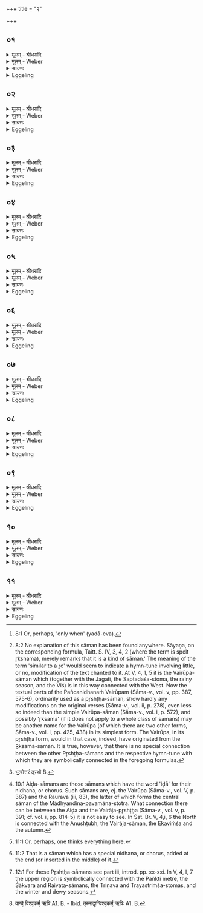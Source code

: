 +++
title = "२"

+++


## ०१
<details><summary>मूलम् - श्रीधरादि</summary>

अ᳘थ पश्चा᳘त्॥  
(द) अयं᳘ पश्चा᳘द्विश्व᳘व्यचा ऽइ᳘त्यसौ वा᳘ ऽआदित्यो᳘ व्विश्व᳘व्यचा यदा᳘ ह्ये᳘वैष᳘ ऽउदेत्य᳘थेदᳫँ᳭ स᳘र्व्वं व्व्य᳘चो भवति तद्यत्तमा᳘ह पश्चादि᳘ति त᳘स्मादेतं᳘ प्रत्य᳘ञ्चमेव य᳘न्तं पश्यन्ति च᳘क्षुर्हादित्यो᳘ भूत्वा᳘ पश्चा᳘त्तस्थौ त᳘देव त᳘द्रूपमु᳘पदधाति॥
</details>

<details><summary>मूलम् - Weber</summary>

अ᳘थ पश्चा᳘त्॥  
अय᳘म् पश्चा᳘द्विश्व᳘व्यचा इ᳘त्यसौ वा᳘ आदित्यो᳘ विश्व᳘व्यचा यदाॗ ह्येवैष᳘ उदेत्य᳘थेदᳫं स᳘र्वं व्य᳘चो भवति तद्यत्तमा᳘ह पश्चादि᳘ति त᳘स्मादेत᳘म् प्रत्य᳘ञ्चमेव य᳘न्तम् पश्यन्ति च᳘क्षुर्हादित्यो᳘ भूत्वा᳘ पश्चा᳘त्तस्थौ त᳘देव त᳘द्रूपमु᳘पदधाति॥
</details>

<details><summary>सायणः</summary>

…
</details>

<details><summary>Eggeling</summary>

1. And at the back (western part of the altar), with (Vāj. S. XIII, 56), 'This one behind, the all-embracer;'--the all-embracer, doubtless, is yonder sun, for as soon as [^egg_49] he rises, all this embracing space comes into existence. And because he speaks of him as (being) 'behind,' therefore one sees him only when he goes towards the back (west). The Sun, indeed, having become the eye, remained behind: it is that form he now bestows (on Agni).

[^egg_49]: 8:1 Or, perhaps, 'only when' (yadā-eva).
</details>

## ०२
<details><summary>मूलम् - श्रीधरादि</summary>

त᳘स्य च᳘क्षुर्व्वैश्वव्यचसमि᳘ति॥  
च᳘क्षुस्त᳘स्माद्रूपा᳘दादित्यान्नि᳘रमिमीत व्वर्षा᳘श्चाक्षुष्य᳘ ऽइ᳘ति व्वर्षा᳘ऋतुं च᳘क्षुषो नि᳘रमिमीत ज᳘गती व्वार्षी᳘ति ज᳘गतीं छ᳘न्दो व्वर्षा᳘भ्य ऽऋतोर्नि᳘रमिमीत ज᳘गत्या ऽऋ᳘क्सममि᳘ति ज᳘गत्यै छ᳘न्दस ऽऋ᳘क्समᳫँ᳭ सा᳘म नि᳘रमिमीत᳘ ऽर्क्समाच्छुक्र ऽइत्यृक्समात्सा᳘म्नः[[!!]] शुक्रं ग्र᳘हं नि᳘रमिमीत शुक्रा᳘त्सप्तदश ऽइ᳘ति शुक्राद्ग्र᳘हात्सप्तदशᳫँ᳭ स्तो᳘मं नि᳘रमिमीत सप्तदशा᳘द्वैरूपमि᳘ति सप्तदशात्स्तो᳘माद्वैरूपं᳘ पृष्ठं नि᳘रमिमीत॥
</details>

<details><summary>मूलम् - Weber</summary>

त᳘स्य च᳘क्षुर्वैश्वव्यचसमि᳘ति॥  
च᳘क्षुस्त᳘स्माद्रूपा᳘दादित्यान्नि᳘रमिमीत वर्षा᳘श्चाक्षुष्य᳘ इ᳘ति वर्षा᳘ ऋतुं च᳘क्षुषो नि᳘रमिमीत ज᳘गती वार्षी᳘ति ज᳘गतीं छ᳘न्दो वर्षा᳘भ्य ऋतोर्नि᳘रमिमीत ज᳘गत्या ऋ᳘क्सममि᳘ति ज᳘गत्यै छ᳘न्दस ऋ᳘क्समᳫं सा᳘म नि᳘रमिमीत᳘ ऽर्क्समाछुक्र इत्यृ᳘क्समात्सा᳘म्नः शुक्रं ग्र᳘हं नि᳘रमिमीत शुक्रा᳘त्सप्तदश इ᳘ति शुक्राद्ग्र᳘हात्सप्तदशᳫं स्तो᳘मं नि᳘रमिमीत सप्तदशा᳘द्वैरूपमि᳘ति सप्तदशात्स्तो᳘माद्वैरु:प᳘म् पृष्ठं नि᳘रमिमीत॥
</details>

<details><summary>सायणः</summary>

…
</details>

<details><summary>Eggeling</summary>

2. 'His, the all-embracer's child, the Eye,'--from out of that (all-embracing) form, the Sun, he fashioned the eye;--'the rains, the offspring of the eye,'--from out of the eye he fashioned the rainy season;--'the Jagatī, the daughter of the rains,'--from out of the rainy season he fashioned the Jagatī metre;--'from the Jagatī the R̥ksama,'--from out of the Jagatī metre he fashioned the R̥ksama hymn-tune [^egg_50];--'from the R̥ksama

[^egg_50]: 8:2 No explanation of this sāman has been found anywhere. Sāyaṇa, on the corresponding formula, Taitt. S. IV, 3, 4, 2 (where the term is spelt r̥kshama), merely remarks that it is a kind of sāman.' The meaning of the term 'similar to a r̥c' would seem to indicate a hymn-tune involving little, or no, modification of the text chanted to it. At V, 4, 1, 5 it is the Vairūpa-sāman which (together with the Jagatī, the Saptadaśa-stoma, the rainy season, and the Viś) is in this way connected with the West. Now the textual parts of the Pañcanidhanaṁ Vairūpam (Sāma-v., vol. v, pp. 387, 575-6), ordinarily used as a pr̥shṭḥa-sāman, show  hardly any modifications on the original verses (Sāma-v., vol. ii, p. 278), even less so indeed than the simple Vairūpa-sāman (Sāma-v., vol. i, p. 572), and possibly 'r̥ksama' (if it does not apply to a whole class of sāmans) may be another name for the Vairūpa (of which there are two other forms, Sāma-v., vol. i, pp. 425, 438) in its simplest form. The Vairūpa, in its pr̥shṭḥa form, would in that case, indeed, have originated from the R̥ksama-sāman. It is true, however, that there is no special connection between the other Pr̥shṭḥa-sāmans and the respective hymn-tune with which they are symbolically connected in the foregoing formulas.

the Śukra,'--from out of the R̥ksama-sāman he fashioned the Śukra-graha;--'from the Śukra the Saptadaśa,'--from out of the Śukra cup he fashioned the seventeen-versed hymn-form;--'from the Saptadaśa the Vairūpa,'--from out of the Saptadaśa-stoma he fashioned the Vairūpa-pr̥shṭḥa.
</details>

## ०३
<details><summary>मूलम् - श्रीधरादि</summary>

जम᳘दग्निर्ऋ᳘षिरि᳘ति॥  
च᳘क्षुर्व्वै᳘ जम᳘दग्निर्ऋ᳘षिर्य᳘देनेन ज᳘गत्प᳘श्यत्य᳘थो मनुते त᳘स्माच्च᳘क्षुर्जम᳘दग्निर्ऋ᳘षिः प्रजा᳘पतिगृहीतया त्वये᳘ति प्रजा᳘पतिसृष्टया त्वये᳘त्येतच्च᳘क्षुर्गृह्णामि प्रजा᳘भ्य ऽइ᳘ति च᳘क्षुः पश्चात्प्रा᳘पादयत नानो᳘पदधाति ये᳘ नाना कामाश्च᳘क्षुषि तांस्त᳘द्दधाति सकृ᳘त्सादयत्ये᳘कं तच्च᳘क्षुः करोत्य᳘थ यन्ना᳘ना साद᳘येच्च᳘क्षुर्ह व्वि᳘च्छिन्द्या᳘त्सैषा᳘ त्रिव्वृदि᳘ष्टका त᳘स्योक्तो ब᳘न्धुः॥
</details>

<details><summary>मूलम् - Weber</summary>

जम᳘दग्निरृ᳘षिरि᳘ति॥  
च᳘क्षुर्वै᳘ जम᳘दग्निरृ᳘षिर्य᳘देनेन ज᳘गत्प᳘श्यत्य᳘थो मनुते त᳘स्माच्च᳘क्षुर्जम᳘दग्निरृ᳘षिः प्रजा᳘पतिगृहीतया त्वये᳘ति प्रजा᳘पतिसृष्टया त्वये᳘त्येतच्च᳘क्षुर्गृह्णामि प्रजा᳘भ्य इ᳘ति च᳘क्षुः पश्चात्प्रा᳘पादयत नानो᳘पदधाति ये᳘ नानाकामाश्च᳘क्षुषि तांस्त᳘द्दधाति सकृ᳘त्सादयत्ये᳘कं तच्च᳘क्षुः करोत्य᳘थ यन्ना᳘ना साद᳘येच्च᳘क्षुर्ह वि᳘छिन्द्याॗत्सैषा त्रिवृदि᳘ष्टका त᳘स्योक्तो ब᳘न्धुः॥
</details>

<details><summary>सायणः</summary>

…
</details>

<details><summary>Eggeling</summary>

3. 'The R̥shi Jamadagni,'--the R̥shi Jamadagni, doubtless, is the eye: inasmuch as thereby the world of the living (jagat) sees and thinks, therefore the R̥shi Jamadagni is the eye.--'By thee, taken by Prajāpati,'--that is, 'by thee, created by Prajāpati,'--'I take the eye for my descendants,' therewith he introduced the eye from behind. Separately he lays down (these ten bricks): what separate desires there are in the eye those he thereby lays into it. Only once he settles them: he thereby makes this eye one; but were he to settle them each separately, he assuredly would cut the eye asunder. This is a threefold brick: the meaning of this has been explained.
</details>

## ०४
<details><summary>मूलम् - श्रीधरादि</summary>

(र᳘) अ᳘थोत्तरतः᳘॥  
(ऽ) इद᳘मुत्तरा᳘त्स्वरि᳘ति[[!!]] दि᳘शो वा᳘ ऽउत्तरात्तद्यत्ता ऽआ᳘होत्तरादित्यु᳘त्तरा᳘ ह्यस्मात्स᳘र्व्वस्माद्दिशो᳘ ऽथ[[!!]] य᳘त्स्वरित्या᳘ह[[!!]] स्वर्गो हि᳘ लोको दि᳘शः श्रो᳘त्रᳫँ᳭ ह दि᳘शो भू᳘त्वोत्तरत᳘स्तस्थौ त᳘देव त᳘द्रूपमु᳘पदधाति॥
</details>

<details><summary>मूलम् - Weber</summary>

अ᳘थोत्तरतः᳟॥  
इद᳘मुत्तरात्स्व᳘रि᳘ति दि᳘शो वा᳘ उत्तरात्तद्यत्ता आ᳘होत्तरादित्यु᳘त्तरा ह्य᳘स्मात्स᳘र्वस्माद्दिशो᳘ ऽथ यत्स्व᳘रित्या᳘ह स्वर्गो हि᳘ लोको दि᳘शः श्रो᳘त्रᳫं ह दि᳘शो भूॗत्वोत्तरत᳘स्तस्थौ [^wbr_1] त᳘देव त᳘द्रूपमु᳘पदधाति॥  

[^wbr_1]: भू᳘त्वोत्तरं त᳘स्थौ B.
</details>

<details><summary>सायणः</summary>

…
</details>

<details><summary>Eggeling</summary>

4. And on the left (upper, north) side, with (Vāj. S. XIII, 57), 'This, on the upper side, heaven,'--in the upper sphere, doubtless, are the regions (quarters); and as to why he speaks of them as being 'on the upper (left) side,' the regions, indeed,

are above everything here. And as to why he says, 'heaven (or, the light),' the regions, indeed, are the heavenly world (or world of light). The regions, having become the ear, remained above: it is that form he now bestows (on Agni).
</details>

## ०५
<details><summary>मूलम् - श्रीधरादि</summary>

त᳘स्य श्रो᳘त्रᳫँ᳭ सौवमि᳘ति॥  
श्रो᳘त्रं त᳘स्माद्रूपा᳘द्दिग्भ्यो नि᳘रमिमीत शर᳘च्छ्रौत्री᳘ति शर᳘दमृतुᳫँ᳭ श्रो᳘त्रान्नि᳘रमिमीतानुष्टु᳘प्शारदी᳘त्यनुष्टु᳘भं छ᳘न्दः शर᳘द ऽऋतोर्नि᳘रमिमीतानुष्टु᳘भ ऽऐडमि᳘त्यनुष्टु᳘भश्छ᳘न्दस ऽऐडᳫँ᳭ सा᳘म नि᳘रमिमीतैडान्मन्थी᳘त्यैडा᳘त्सा᳘म्नो[[!!]] मन्थि᳘नं ग्र᳘हं नि᳘रमिमीत मन्थि᳘न ऽएकविᳫँ᳭श ऽइ᳘ति मन्थि᳘नो ग्र᳘हादेकविᳫँ᳭शᳫँ᳭ स्तो᳘मं नि᳘रमिमीतैकविᳫँ᳭शा᳘द्वैराजमि᳘त्येकविᳫँ᳭शात्स्तो᳘माद्वैराजं᳘ पृष्ठं नि᳘रमिमीत॥
</details>

<details><summary>मूलम् - Weber</summary>

त᳘स्य श्रो᳘त्रᳫं सौवमि᳘ति॥  
श्रो᳘त्रं त᳘स्माद्रूपा᳘द्दिग्भ्यो नि᳘रमिमीत शर᳘छ्रौत्री᳘ति शर᳘दमृतुं श्रो᳘त्रान्नि᳘रमिमीतानुष्टु᳘प्शारदी᳘त्यनुष्टु᳘भं छ᳘न्दः शर᳘द ऋतोर्नि᳘रमिमीतानुष्टु᳘भ ऐडमि᳘त्यनुष्टु᳘भश्छ᳘न्दस ऐडᳫं सा᳘म नि᳘रमिमीतैडा᳘न्मन्थी᳘त्यैडात्सा᳘म्नो मन्थि᳘नं ग्र᳘हं नि᳘रमिमीत मन्थि᳘न एकविंश इ᳘ति मन्थि᳘नो ग्र᳘हादेकविंशᳫं स्तो᳘मं नि᳘रमिमीतैकविंशा᳘द्वैराजमि᳘त्येकविंशात्स्तो᳘माद्वैराज᳘म् पृष्ठं नि᳘रमिमीत॥
</details>

<details><summary>सायणः</summary>

…
</details>

<details><summary>Eggeling</summary>

5. 'Its, heaven's, child, the Ear,'--from out of that form, the regions, he fashioned the ear;--'the autumn, the daughter of the ear,'--from out of the ear he fashioned the autumn season;--'Anushṭubh, the daughter of the autumn,'--from out of the autumn season he fashioned the Anushṭubh metre;--'from the Anushṭubh the Aiḍa,'--from out of the Anushṭubh metre he fashioned the Aiḍa-sāman [^egg_51];--'from the Aiḍa the Manthin,'--from out of the Aiḍa-sāman he fashioned the Manthin cup;--'from the Manthin the Ekaviṁśa,'--from out of the Manthi-graha he fashioned the twenty-one-versed hymn-form;--'from the Ekaviṁśa the Vairāja,'--from out of the Ekaviṁśa-stoma he fashioned the Vairāja-pr̥shṭḥa.

[^egg_51]: 10:1 Aiḍa-sāmans are those sāmans which have the word 'iḍā' for their nidhana, or chorus. Such sāmans are, ej. the Vairūpa (Sāma-v., vol. V, p. 387) and the Raurava (iii, 83), the latter of which forms the central sāman of the Mādhyandina-pavamāna-stotra. What connection there can be between the Aiḍa and the Vairāja-pr̥shṭḥa (Sāma-v., vol. v, p. 391; cf. vol. i, pp. 814-5) it is not easy to see. In Śat. Br. V, 4,i, 6 the North is connected with the Anushṭubh, the Vairāja-sāman, the Ekaviṁśa and the autumn.
</details>

## ०६
<details><summary>मूलम् - श्रीधरादि</summary>

व्विश्वा᳘मित्र ऽऋ᳘षिरि᳘ति॥  
श्रो᳘त्रं वै᳘ व्विश्वा᳘मित्र ऽऋ᳘षिर्य᳘देनेन सर्व्व᳘तः शृणोत्य᳘थो य᳘दस्मै सर्व्व᳘तो मित्रं भ᳘वति त᳘स्माच्छ्रो᳘त्रं व्विश्वा᳘मित्र ऽऋ᳘षिः प्रजा᳘पतिगृहीतया त्वये᳘ति प्रजा᳘पतिसृष्टया त्वये᳘त्येतच्छ्रो᳘त्रं गृह्णामि प्रजा᳘भ्य ऽइ᳘ति श्रो᳘त्रमुत्तरतः प्रा᳘पादयत नानो᳘पदधाति ये᳘ नाना कामाः श्रो᳘त्रे तांस्त᳘द्दधाति सकृ᳘त्सादयत्ये᳘कं तच्छ्रो᳘त्रं करोत्य᳘थ यन्ना᳘ना साद᳘येच्छ्रो᳘त्रᳫँ᳭ ह व्वि᳘च्छिन्द्या᳘त्सैषा᳘ त्रिव्वृदि᳘ष्टका त᳘स्योक्तो ब᳘न्धुः॥
</details>

<details><summary>मूलम् - Weber</summary>

विश्वा᳘मित्र ऋ᳘षिरि᳘ति॥  
श्रो᳘त्रं वै᳘ विश्वा᳘मित्र ऋ᳘षिर्य᳘देनेन सर्व᳘तः शृणोत्य᳘थो य᳘दस्मै सर्व᳘तो मित्रम् भ᳘वति त᳘स्माछ्रो᳘त्रं विश्वा᳘मित्र ऋ᳘षिः प्रजा᳘पतिगृहीतया त्वये᳘ति प्रजा᳘पतिसृष्टया त्वये᳘त्येतछ्रो᳘त्रं गृह्णामि प्रजा᳘भ्य इ᳘ति श्रो᳘त्रमुत्तरतः प्रा᳘पादयत नानो᳘पदधाति ये᳘ नानाकामाः श्रो᳘त्रे तांस्त᳘द्दधाति सकृ᳘त्सादयत्ये᳘कं तछ्रो᳘त्रं करोत्य᳘थ यन्ना᳘ना साद᳘येछ्रो᳘त्रᳫं ह वि᳘छिन्द्याॗत्सैषा त्रिवृदि᳘ष्टक: त᳘स्योक्तो ब᳘न्धुः॥
</details>

<details><summary>सायणः</summary>

…
</details>

<details><summary>Eggeling</summary>

6. 'The R̥shi Viśvāmitra,'--the R̥shi Viśvāmitra ('all-friend'), doubtless, is the ear: because therewith one hears in every direction, and because there is a friend (mitra) to it on every side, therefore the ear is the R̥shi Viśvāmitra.--'By thee, taken by Prajāpati,'--that is, 'by thee, erected by Prajāpati;'--'I take the ear for my descendants,'

 --therewith he introduced the ear from the left (or upper) side. Separately he lays down (these bricks): what separate desires there are in the ear, those he thereby lays into it. Only once he settles them: he thereby makes the ear one; but were he to settle them each separately, he assuredly would cut the ear asunder. This is a threefold brick: the meaning of this has been explained.
</details>

## ०७
<details><summary>मूलम् - श्रीधरादि</summary>

(र᳘) अ᳘थ म᳘ध्ये॥  
(ध्य ऽ) इय᳘मुप᳘रि मतिरि᳘ति चन्द्र᳘मा वा᳘ ऽउप᳘रि तद्यत्तमा᳘होपरी᳘त्युप᳘रि हि᳘ चन्द्र᳘मा ऽअ᳘थ य᳘न्मतिरित्या᳘ह व्वाग्वै᳘ मति᳘र्व्वाचा᳘ हीदᳫँ᳭ स᳘र्व्वं मनुते व्वा᳘ग्घ चन्द्र᳘मा भू᳘त्वोप᳘रिष्टात्तस्थौ त᳘देव त᳘द्रूपमु᳘पदधाति॥
</details>

<details><summary>मूलम् - Weber</summary>

अ᳘थ म᳘ध्ये॥  
इय᳘मुप᳘रि मतिरि᳘ति चन्द्र᳘मा वा᳘ उप᳘रि तद्यत्तमा᳘होपरो᳘त्युप᳘रि हि᳘ चन्द्र᳘मा अ᳘थ य᳘न्मतिरित्या᳘ह वाग्वै᳘ मति᳘र्वाचाॗ हीदᳫं स᳘र्वम् मनुते वा᳘ग्घ चन्द्र᳘मा भूॗत्वोप᳘रिष्टात्तस्थौ त᳘देव त᳘द्रूपमु᳘पदधाति॥
</details>

<details><summary>सायणः</summary>

…
</details>

<details><summary>Eggeling</summary>

7. Then in the centre, with (Vāj. S. XIII, 58), 'This one, above, the mind,'--above, doubtless, is the moon; and as to why he speaks of him as (being) 'above,' the moon is indeed above; and as to why he says, 'the mind,' the mind (mati), doubtless, is speech, for by means of speech everything thinks (man) here [^egg_52]. The moon, having become speech, remained above: it is that form he now bestows (on. Agni).

[^egg_52]: 11:1 Or, perhaps, one thinks everything here.
</details>

## ०८
<details><summary>मूलम् - श्रीधरादि</summary>

त᳘स्यै व्वा᳘ङ्मात्ये᳘ति॥  
व्वा᳘चं त᳘स्माद्रूपा᳘च्चन्द्र᳘मसो नि᳘रमिमीत हेमन्तो᳘ व्वाच्य ऽइ᳘ति हेमन्त᳘मृतुं᳘ व्वाचो नि᳘रमिमीत पङ्क्ति᳘र्हैमन्ती᳘ति पङ्क्तिं च्छ᳘न्दो हेमन्ता᳘दृतोर्नि᳘रमिमीत पङ्क्त्यै᳘ निध᳘नवदि᳘ति पङ्क्त्यै छ᳘न्दसो निध᳘नवत्सा᳘म नि᳘रमिमीत निध᳘नवत ऽआग्रयण ऽइ᳘ति निध᳘नवतः सा᳘म्न ऽआग्रयणं ग्र᳘हं नि᳘रमिमीताग्रयणा᳘त्त्रिणवत्रयस्त्रिᳫँ᳭शावि᳘त्याग्रयणाद्ग्र᳘हात्त्रिणवत्रयस्त्रिᳫँ᳭शौ स्तो᳘मौ नि᳘रमिमीत त्रिणवत्रयस्त्रिᳫँ᳭शा᳘भ्याᳫँ᳭ शाक्वररैवते ऽइ᳘ति त्रिणवत्रयस्त्रिᳫँ᳭शा᳘भ्याᳫँ᳭ स्तो᳘माभ्याᳫँ᳭ शाक्वररैवते᳘ पृष्ठे नि᳘रमिमीत॥
</details>

<details><summary>मूलम् - Weber</summary>

त᳘स्यै वा᳘ङ्नात्ये᳘ति॥  
वा᳘चं त᳘स्माद्रूपा᳘च्चन्द्र᳘मसो नि᳘रमिमीत हेमन्तो᳘ वाच्य इ᳘ति हेमन्त᳘मृतुं᳘ वाचो नि᳘रमिमीत पङ्क्ति᳘र्हैमन्ती᳘ति पङ्क्तिं छ᳘न्दो हेमन्ता᳘दृतोर्नि᳘रमिमीत पङ्क्त्यै᳘ निध᳘नवदि᳘ति पङ्क्त्यै छ᳘न्दसो निध᳘नवत्सा᳘म नि᳘रमिमीत निध᳘नवत आग्रयण इ᳘ति निध᳘नवतः सा᳘म्न आग्रयणं ग्र᳘हं नि᳘रमिमीताग्रयणा᳘त्त्रिणवत्रयस्त्रिंशावि᳘त्याग्रयणाद्ग्र᳘हात्त्रिणवत्रयस्त्रिंशौ स्तो᳘मौ नि᳘रमिमीत त्रिणवत्रयस्त्रिंश:!भ्यां शाक्वररैवते इ᳘ति त्रिणवत्रयस्त्रिंशा᳘भ्याᳫं स्तो᳘माभ्यां शाक्वररैवते᳘ पृष्ठे नि᳘रमिमीत॥
</details>

<details><summary>सायणः</summary>

…
</details>

<details><summary>Eggeling</summary>

8. 'Its, the mind's, daughter, Speech,'--from out of that form, the moon, he fashioned speech;--'Winter, the son of Speech,'--from out of speech he fashioned the winter season;--'Paṅkti, the daughter of Winter,'--from out of the winter season he fashioned the Paṅkti metre;--'from the Paṅkti the Nidhanavat,'--from out of the Paṅkti metre he fashioned the Nidhanavat-sāman [^egg_53];--'from the Nidhanavat the Āgrayaṇa,'--from out of the Nidhanavat-sāman he fashioned the Āgrayaṇa cup;--'from the Āgrayaṇa the Triṇava and Trayastriṁśa,'--from out of the Āgrayaṇa-graha he fashioned the thrice-nine-versed and the three-and-thirty-versed hymn-forms;--

[^egg_53]: 11:2 That is a sāman which has a special nidhana, or chorus, added at the end (or inserted in the middle) of it.

 'from the Triṇava and Trayastriṁśa the Śākvara and Raivata,'--from out of the Triṇava and Trayastriṁśa-stomas he fashioned the Śākvara and Raivata-pr̥shṭḥas [^egg_54].

[^egg_54]: 12:1 For these Pr̥shṭḥa-sāmans see part iii, introd. pp. xx-xxi. In V, 4, I, 7 the upper region is symbolically connected with the Paṅkti metre, the Śākvara and Raivata-sāmans, the Triṇava and Trayastriṁśa-stomas, and the winter and dewy seasons.
</details>

## ०९
<details><summary>मूलम् - श्रीधरादि</summary>

व्विश्व᳘कर्म ऽऋ᳘षिरि᳘ति॥  
व्वाग्वै᳘ व्विश्व᳘कर्म᳘ ऽर्षिर्व्वाचा᳘ हीदᳫँ᳭ स᳘र्व्वं कृतं त᳘स्माद्वा᳘ग्विश्व᳘कर्म᳘ ऽर्षिः प्रजा᳘पतिगृहीतया त्वये᳘ति प्रजा᳘पतिसृष्टया त्वये᳘त्येतद्वा᳘चं गृह्णामि प्रजा᳘भ्य ऽइ᳘ति व्वा᳘चमुप᳘रिष्टात्प्रा᳘पादयत नानो᳘पदधाति ये᳘ नाना कामा᳘ व्वाचि तांस्त᳘द्दधाति सकृ᳘त्सादयत्ये᳘कां तद्वा᳘चं करोत्य᳘थ यन्ना᳘ना साद᳘येद्वा᳘चᳫँ᳭ ह व्वि᳘च्छिन्द्या᳘त्सैषा᳘ त्रिव्वृदि᳘ष्टका त᳘स्यो᳘क्तो ब᳘न्धुः॥
</details>

<details><summary>मूलम् - Weber</summary>

विश्व᳘कर्म ऋ᳘षिरि᳘ति॥  
वाग्वै᳘ विश्व᳘कर्म᳘ ऽर्षिर्वाचाॗ [^wbr_2] हीदᳫं स᳘र्वं कृतं त᳘स्माद्वा᳘ग्विश्व᳘कर्म᳘ ऽर्षिः प्रजा᳘पतिगृहीतया त्वये᳘ति प्रजा᳘पतिसृष्टया त्वये᳘त्येतद्वा᳘चं गृह्णामि प्रजा᳘भ्य इ᳘ति वा᳘चमुप᳘रिष्टात्प्रा᳘पादयत नानो᳘पदधाति ये᳘ नानाकामा᳘ वाचि तांस्त᳘द्दधाति सकृ᳘त्सादयत्ये᳘कां तद्वा᳘चं करोत्य᳘थ यन्ना᳘ना साद᳘येद्वा᳘चᳫं ह वि᳘छिन्द्या᳘त्सैषा᳘ त्रिवृदि᳘ष्टका त᳘स्योक्तो ब᳘न्धुः॥  

[^wbr_2]: वाग्वै᳘ विश्व᳘कर्म᳘ ऋषि A1. B. - Ibid. त᳘स्माद्वा᳘ग्विश्व᳘कर्म᳘ ऋषिः A1. B.
</details>

<details><summary>सायणः</summary>

…
</details>

<details><summary>Eggeling</summary>

9. 'The R̥shi Viśvakarman,'--the R̥shi Viśvakarman ('the all-worker'), doubtless, is Speech, for by speech everything here is done: hence the R̥shi Viśvakarman is speech:--'By thee, taken by Prajāpati,'--that is, 'by thee, created by Prajāpati;'--'I take speech for my descendants,'--therewith he introduced speech from above. Separately he lays down (these bricks): what separate desires there are in speech, those he now lays into it. Only once he settles them: he thereby makes speech one; but were he to settle them each separately, he assuredly would cut speech asunder. This is a threefold brick: the meaning of this has been explained.
</details>

## १०
<details><summary>मूलम् - श्रीधरादि</summary>

(रे) एतद्वै तद᳘न्नम्॥  
यत्त᳘त्प्राणा᳘श्च᳘ प्रजा᳘पतिश्चा᳘सृजन्तैता᳘वान्वै स᳘र्व्वो यज्ञो᳘ यज्ञ᳘ ऽउ देवा᳘नाम᳘न्नम्॥
</details>

<details><summary>मूलम् - Weber</summary>

एतद्वै तद᳘न्नम्॥  
यत्त᳘त्प्राणा᳘श्च प्रजा᳘पतिश्चा᳘सृजन्तैता᳘वान्वै स᳘र्वो यज्ञो᳘ यज्ञ᳘ उ देवा᳘नाम᳘न्नम्॥
</details>

<details><summary>सायणः</summary>

…
</details>

<details><summary>Eggeling</summary>

10. This, then, is that same food which both the vital airs and Prajāpati created: just so great indeed is the whole sacrifice, and the sacrifice is the food of the gods.
</details>

## ११
<details><summary>मूलम् - श्रीधरादि</summary>

(न्ता) ता द᳘शदशो᳘पदधाति॥  
द᳘शाक्षरा व्विरा᳘ड्विरा᳘डु कृत्स्नम᳘न्नᳫँ᳭ स᳘र्व्वमे᳘वास्मिन्नेत᳘त्कृत्स्नम᳘न्नं दधाति सर्व्व᳘त ऽउ᳘पदधाति सर्व्व᳘त ऽए᳘वास्मिन्नेत᳘त्कृत्स्नम᳘न्नं दधाति ता᳘ हैता᳘ व्विरा᳘ज ऽएता᳘न्प्राणा᳘न्बिभ्रति य᳘त्प्राणान्बि᳘भ्रति त᳘स्मात्प्राणभृ᳘तः॥
</details>
<details><summary>मूलम् - Weber</summary>

ता द᳘श-द्शो᳘पदधाति॥  
द᳘शाक्षरा विरा᳘ड्विरा᳘डु कृत्स्नम᳘न्नᳫं स᳘र्वमेॗवास्मिन्नेत᳘त्कृत्स्नम᳘न्नं दधाति सर्व᳘त उ᳘पदधाति सर्व᳘त एॗवास्मिन्नेत᳘त्कृत्स्नम᳘न्नं दधाति ता᳘ हैता᳘ विरा᳘ज एता᳘न्प्राणा᳘न्बिभ्रति य᳘त्प्राणान्बि᳘भ्रति त᳘स्मात्प्राणभृ᳘तः॥
</details>

<details><summary>सायणः</summary>

…
</details>
<details><summary>Eggeling</summary>

11. He lays them down by ten and ten,--of ten syllables consists the Virāj (metre), and the Virāj is all food: he thus bestows on him (Agni) the whole food. He puts them down on every side: on every side he thus bestows the whole food on him. And verily these same Virāj (verses) sustain those vital airs, and inasmuch as they sustain (bhr̥) the vital airs (prāṇa) they are called Prānabhr̥taḥ.
</details>

